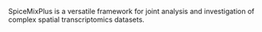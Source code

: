
SpiceMixPlus is a versatile framework for joint analysis and investigation of complex spatial transcriptomics datasets.

